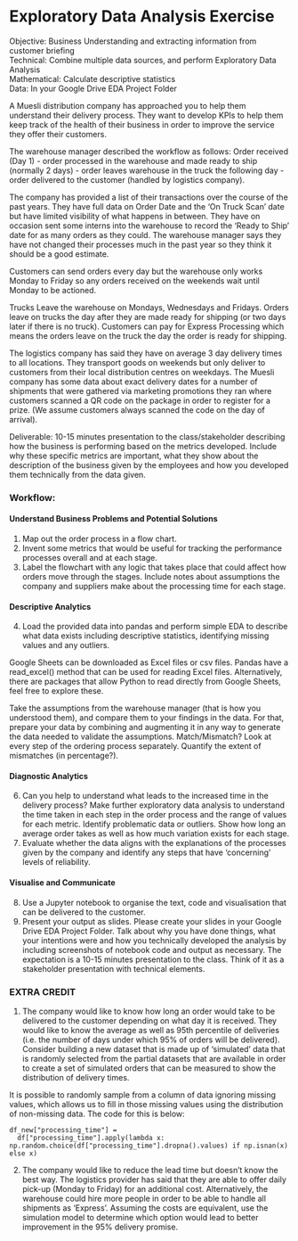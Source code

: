 # Exploratory Data Analysis Exercise
Objective: Business Understanding and extracting information from customer briefing<br>
Technical: Combine multiple data sources, and perform Exploratory Data Analysis<br>
Mathematical: Calculate descriptive statistics<br>
Data: In your Google Drive EDA Project Folder<br>

A Muesli distribution company has approached you to help them understand their delivery process. They want to develop KPIs to help them keep track of the health of their business in order to improve the service they offer their customers.

The warehouse manager described the workflow as follows: Order received (Day 1) - order processed in the warehouse and made ready to ship (normally 2 days) - order leaves warehouse in the truck the following day - order delivered to the customer (handled by logistics company).

The company has provided a list of their transactions over the course of the past years. They have full data on Order Date and the ‘On Truck Scan’ date but have limited visibility of what happens in between. They have on occasion sent some interns into the warehouse to record the ‘Ready to Ship’ date for as many orders as they could. The warehouse manager says they have not changed their processes much in the past year so they think it should be a good estimate.

Customers can send orders every day but the warehouse only works Monday to Friday so any orders received on the weekends wait until Monday to be actioned.

Trucks Leave the warehouse on Mondays, Wednesdays and Fridays. Orders leave on trucks the day after they are made ready for shipping (or two days later if there is no truck). Customers can pay for Express Processing which means the orders leave on the truck the day the order is ready for shipping.

The logistics company has said they have on average 3 day delivery times to all locations. They transport goods on weekends but only deliver to customers from their local distribution centres on weekdays. The Muesli company has some data about exact delivery dates for a number of shipments that were gathered via marketing promotions they ran where customers scanned a QR code on the package in order to register for a prize. (We assume customers always scanned the code on the day of arrival).

Deliverable: 10-15 minutes presentation to the class/stakeholder describing how the business is performing based on the metrics developed. Include why these specific metrics are important, what they show about the description of the business given by the employees and how you developed them technically from the data given.

### Workflow:

#### Understand Business Problems and Potential Solutions
1. Map out the order process in a flow chart.
2. Invent some metrics that would be useful for tracking the performance processes overall and at each stage.
3. Label the flowchart with any logic that takes place that could affect how orders move through the stages. Include notes about assumptions the company and suppliers make about the processing time for each stage.
   
#### Descriptive Analytics
4. Load the provided data into pandas and perform simple EDA to describe what data exists including descriptive statistics, identifying missing values and any outliers.<br>

Google Sheets can be downloaded as Excel files or csv files. Pandas have a read_excel() method that can be used for reading Excel files. Alternatively, there are packages that allow Python to read directly from Google Sheets, feel free to explore these.

Take the assumptions from the warehouse manager (that is how you understood them), and compare them to your findings in the data. For that, prepare your data by combining and augmenting it in any way to generate the data needed to validate the assumptions. Match/Mismatch? Look at every step of the ordering process separately. Quantify the extent of mismatches (in percentage?).

#### Diagnostic Analytics
6. Can you help to understand what leads to the increased time in the delivery process? Make further exploratory data analysis to understand the time taken in each step in the order process and the range of values for each metric. Identify problematic data or outliers. Show how long an average order takes as well as how much variation exists for each stage.
7. Evaluate whether the data aligns with the explanations of the processes given by the company and identify any steps that have ‘concerning’ levels of reliability.

#### Visualise and Communicate
8. Use a Jupyter notebook to organise the text, code and visualisation that can be delivered to the customer.
9. Present your output as slides. Please create your slides in your Google Drive EDA Project Folder. Talk about why you have done things, what your intentions were and how you technically developed the analysis by including screenshots of notebook code and output as necessary. The expectation is a 10-15 minutes presentation to the class. Think of it as a stakeholder presentation with technical elements.

### EXTRA CREDIT
1. The company would like to know how long an order would take to be delivered to the customer depending on what day it is received. They would like to know the average as well as 95th percentile of deliveries (i.e. the number of days under which 95% of orders will be delivered). Consider building a new dataset that is made up of ‘simulated’ data that is randomly selected from the partial datasets that are available in order to create a set of simulated orders that can be measured to show the distribution of delivery times.
   
It is possible to randomly sample from a column of data ignoring missing values, which allows us to fill in those missing values using the distribution of non-missing data. The code for this is below:

```
df_new["processing_time"] = 
  df["processing_time"].apply(lambda x: np.random.choice(df["processing_time"].dropna().values) if np.isnan(x) else x)
```
2. The company would like to reduce the lead time but doesn’t know the best way. The logistics provider has said that they are able to offer daily pick-up (Monday to Friday) for an additional cost. Alternatively, the warehouse could hire more people in order to be able to handle all shipments as ‘Express’. Assuming the costs are equivalent, use the simulation model to determine which option would lead to better improvement in the 95% delivery promise.
